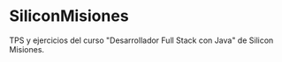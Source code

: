 # SiliconMisiones
TPS y ejercicios del curso "Desarrollador Full Stack con Java" de Silicon Misiones.

